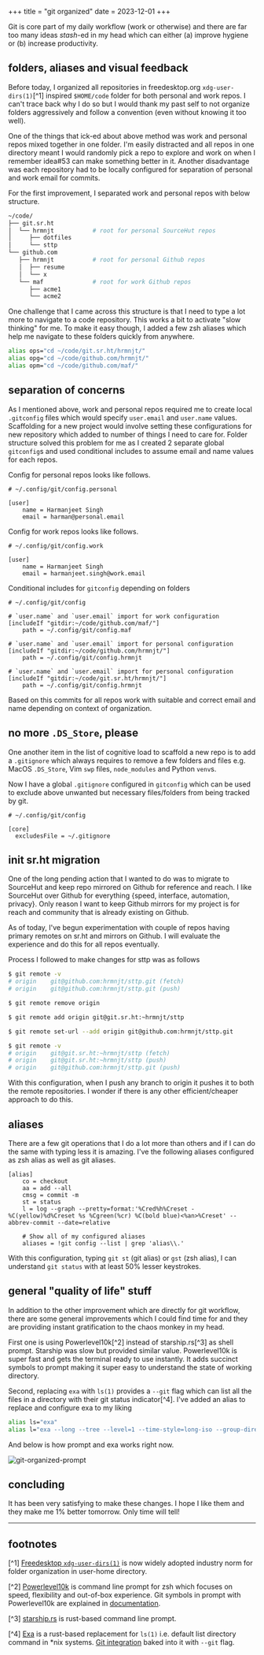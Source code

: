 +++
title = "git organized"
date = 2023-12-01
+++

Git is core part of my daily workflow (work or otherwise) and there are far too
many ideas *stash*-ed in my head which can either (a) improve hygiene or (b)
increase productivity.

## folders, aliases and visual feedback

Before today, I organized all repositories in freedesktop.org
`xdg-user-dirs(1)`[^1] inspired `$HOME/code` folder for both personal and work
repos. I can't trace back why I do so but I would thank my past self to not 
organize folders aggressively and follow a convention (even without knowing it
too well).

One of the things that ick-ed about above method was work and personal repos
mixed together in one folder. I'm easily distracted and all repos in one
directory meant I would randomly pick a repo to explore and work on when I
remember idea#53 can make something better in it. Another disadvantage was each
repository had to be locally configured for separation of personal and work
email for commits.

For the first improvement, I separated work and personal repos with below
structure.

```bash
~/code/
├── git.sr.ht
│  └── hrmnjt           # root for personal SourceHut repos
│     ├── dotfiles
│     └── sttp
└── github.com
   ├── hrmnjt           # root for personal Github repos
   │  ├── resume
   │  └── x
   └── maf              # root for work Github repos
      ├── acme1
      └── acme2
```

One challenge that I came across this structure is that I need to type a lot
more to navigate to a code repository. This works a bit to activate "slow
thinking" for me. To make it easy though, I added a few zsh aliases which help
me navigate to these folders quickly from anywhere.

```bash
alias ops="cd ~/code/git.sr.ht/hrmnjt/"
alias opg="cd ~/code/github.com/hrmnjt/"
alias opm="cd ~/code/github.com/maf/"
```

## separation of concerns

As I mentioned above, work and personal repos required me to create local 
`.gitconfig` files which would specify `user.email` and `user.name` values.
Scaffolding for a new project would involve setting these configurations for
new repository which added to number of things I need to care for. Folder
structure solved this problem for me as I created 2 separate global
`gitconfig`s and used conditional includes to assume email and name values for
each repos.

Config for personal repos looks like follows.
```gitconfig
# ~/.config/git/config.personal

[user]
    name = Harmanjeet Singh
    email = harman@personal.email
```

Config for work repos looks like follows.
```gitconfig
# ~/.config/git/config.work

[user]
    name = Harmanjeet Singh
    email = harmanjeet.singh@work.email
```

Conditional includes for `gitconfig` depending on folders
```gitconfig
# ~/.config/git/config

# `user.name` and `user.email` import for work configuration
[includeIf "gitdir:~/code/github.com/maf/"]
    path = ~/.config/git/config.maf

# `user.name` and `user.email` import for personal configuration
[includeIf "gitdir:~/code/github.com/hrmnjt/"]
    path = ~/.config/git/config.hrmnjt

# `user.name` and `user.email` import for personal configuration
[includeIf "gitdir:~/code/git.sr.ht/hrmnjt/"]
    path = ~/.config/git/config.hrmnjt
```

Based on this commits for all repos work with suitable and correct email and
name depending on context of organization.

## no more `.DS_Store`, please

One another item in the list of cognitive load to scaffold a new repo is to
add a `.gitignore` which always requires to remove a few folders and files e.g.
MacOS `.DS_Store`, Vim `swp` files, `node_modules` and Python `venv`s.

Now I have a global `.gitignore` configured in `gitconfig` which can be used
to exclude above unwanted but necessary files/folders from being tracked by
git.

```gitconfig
# ~/.config/git/config

[core]
  excludesFile = ~/.gitignore
```

## init sr.ht migration

One of the long pending action that I wanted to do was to migrate to SourceHut
and keep repo mirrored on Github for reference and reach. I like SourceHut over
Github for everything {speed, interface, automation, privacy}. Only reason I
want to keep Github mirrors for my project is for reach and community that is
already existing on Github.

As of today, I've begun experimentation with couple of repos having primary
remotes on sr.ht and mirrors on Github. I will evaluate the experience and do
this for all repos eventually.

Process I followed to make changes for sttp was as follows

```bash
$ git remote -v
# origin	git@github.com:hrmnjt/sttp.git (fetch)
# origin	git@github.com:hrmnjt/sttp.git (push)

$ git remote remove origin

$ git remote add origin git@git.sr.ht:~hrmnjt/sttp

$ git remote set-url --add origin git@github.com:hrmnjt/sttp.git

$ git remote -v
# origin	git@git.sr.ht:~hrmnjt/sttp (fetch)
# origin	git@git.sr.ht:~hrmnjt/sttp (push)
# origin	git@github.com:hrmnjt/sttp.git (push)
```

With this configuration, when I push any branch to origin it pushes it to both
the remote repositories. I wonder if there is any other efficient/cheaper
approach to do this.

## aliases

There are a few git operations that I do a lot more than others and if I can do
the same with typing less it is amazing. I've the following aliases configured
as zsh alias as well as git aliases.

```gitconfig
[alias]
    co = checkout
    aa = add --all
    cmsg = commit -m
    st = status
    l = log --graph --pretty=format:'%Cred%h%Creset -%C(yellow)%d%Creset %s %Cgreen(%cr) %C(bold blue)<%an>%Creset' --abbrev-commit --date=relative

    # Show all of my configured aliases
    aliases = !git config --list | grep 'alias\\.'
```

With this configuration, typing `git st` (git alias) or `gst` (zsh alias), I can
understand `git status` with at least 50% lesser keystrokes.

## general "quality of life" stuff

In addition to the other improvement which are directly for git workflow, there
are some general improvements which I could find time for and they are providing
instant gratification to the chaos monkey in my head.

First one is using Powerlevel10k[^2] instead of starship.rs[^3] as shell prompt.
Starship was slow but provided similar value. Powerlevel10k is super fast and
gets the terminal ready to use instantly. It adds succinct symbols to prompt
making it super easy to understand the state of working directory.

Second, replacing `exa` with `ls(1)` provides a `--git` flag which can list
all the files in a directory with their git status indicator[^4]. I've added an
alias to replace and configure exa to my liking

```bash
alias ls="exa"
alias l="exa --long --tree --level=1 --time-style=long-iso --group-directories-first --git --all"
```

And below is how prompt and exa works right now.

![git-organized-prompt](/img/git-organized-prompt.png)

## concluding

It has been very satisfying to make these changes. I hope I like them and they
make me 1% better tomorrow. Only time will tell!

---

## footnotes

[^1] [Freedesktop `xdg-user-dirs(1)`](https://wiki.archlinux.org/title/XDG_user_directories)
is now widely adopted industry norm for folder organization in user-home
directory.

[^2] [Powerlevel10k](https://github.com/romkatv/powerlevel10k) is command 
line prompt for zsh which focuses on speed, flexibility and out-of-box
experience. Git symbols in prompt with Powerlevel10k are explained in
[documentation](https://github.com/romkatv/powerlevel10k#what-do-different-symbols-in-git-status-mean).

[^3] [starship.rs](https://starship.rs/) is rust-based command line prompt.

[^4] [Exa](https://github.com/ogham/exa) is a rust-based replacement for `ls(1)`
i.e. default list directory command in *nix systems. [Git integration](https://the.exa.website/features/git)
baked into it with `--git` flag.
